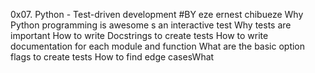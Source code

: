 0x07. Python - Test-driven development #BY eze ernest chibueze Why Python programming is awesome s an interactive test Why tests are important How to write Docstrings to create tests How to write documentation for each module and function What are the basic option flags to create tests How to find edge casesWhat
